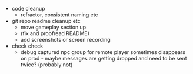 - code cleanup
    - refractor, consistent naming etc
- git repo readme cleanup etc
    - move gameplay section up
    - (fix and proofread README)
    - add screenshots or screen recording
- check check
    - debug captured npc group for remote player sometimes disappears on prod - maybe messages are getting dropped and need to be sent twice? (probably not)
